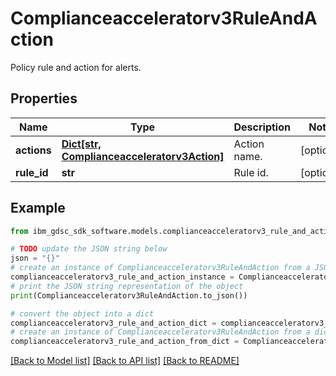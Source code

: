 # Complianceacceleratorv3RuleAndAction

Policy rule and action for alerts.

## Properties

Name | Type | Description | Notes
------------ | ------------- | ------------- | -------------
**actions** | [**Dict[str, Complianceacceleratorv3Action]**](Complianceacceleratorv3Action.md) | Action name. | [optional] 
**rule_id** | **str** | Rule id. | [optional] 

## Example

```python
from ibm_gdsc_sdk_software.models.complianceacceleratorv3_rule_and_action import Complianceacceleratorv3RuleAndAction

# TODO update the JSON string below
json = "{}"
# create an instance of Complianceacceleratorv3RuleAndAction from a JSON string
complianceacceleratorv3_rule_and_action_instance = Complianceacceleratorv3RuleAndAction.from_json(json)
# print the JSON string representation of the object
print(Complianceacceleratorv3RuleAndAction.to_json())

# convert the object into a dict
complianceacceleratorv3_rule_and_action_dict = complianceacceleratorv3_rule_and_action_instance.to_dict()
# create an instance of Complianceacceleratorv3RuleAndAction from a dict
complianceacceleratorv3_rule_and_action_from_dict = Complianceacceleratorv3RuleAndAction.from_dict(complianceacceleratorv3_rule_and_action_dict)
```
[[Back to Model list]](../README.md#documentation-for-models) [[Back to API list]](../README.md#documentation-for-api-endpoints) [[Back to README]](../README.md)


